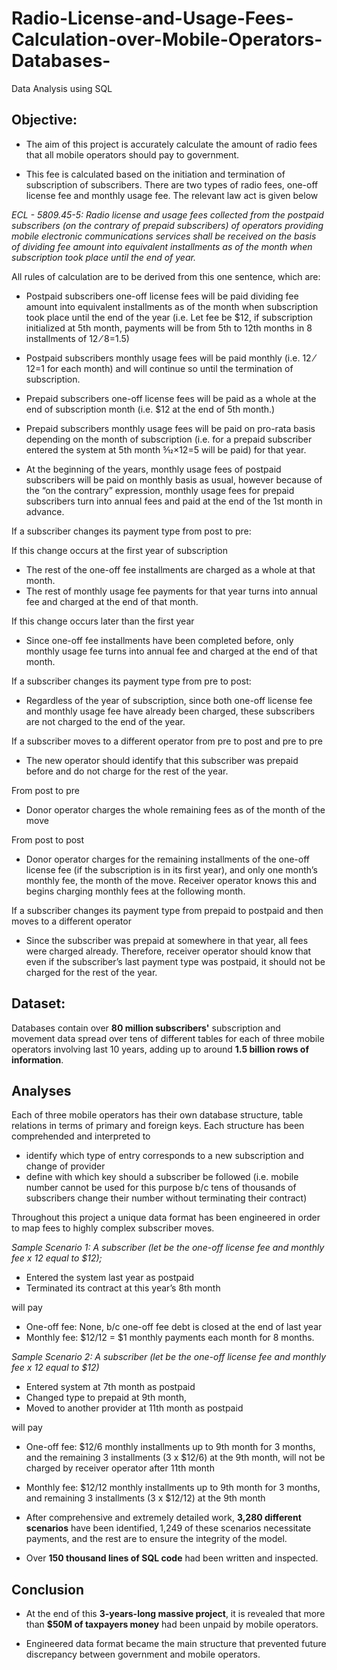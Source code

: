 # Radio-License-and-Usage-Fees-Calculation-over-Mobile-Operators-Databases-
Data Analysis using SQL


## Objective:
- The aim of this project is accurately calculate the amount of radio fees that all mobile operators should pay to government. 
	
- This fee is calculated based on the initiation and termination of subscription of subscribers. There are two types of radio fees, one-off license fee and monthly usage fee. The relevant law act is given below

_ECL - 5809.45-5: Radio license and usage fees collected from the postpaid subscribers (on the contrary of prepaid subscribers) of operators providing mobile electronic communications services shall be received on the basis of dividing fee amount into equivalent installments as of the month when subscription took place until the end of year._

All rules of calculation are to be derived from this one sentence, which are:
- Postpaid subscribers one-off license fees will be paid dividing fee amount into equivalent installments as of the month when subscription took place until the end of the year (i.e. Let fee be $12, if subscription initialized at 5th month, payments will be from 5th to 12th months in 8 installments of $12⁄8=$1.5)
	
- Postpaid subscribers monthly usage fees will be paid monthly (i.e. $12⁄12=$1 for each month) and will continue so until the termination of subscription.
- Prepaid subscribers one-off license fees will be paid as a whole at the end of subscription month (i.e. $12 at the end of 5th month.)
- Prepaid subscribers monthly usage fees will be paid on pro-rata basis depending on the month of subscription (i.e. for a prepaid subscriber entered the system at 5th month 5⁄12×$12=$5 will be paid) for that year.
- At the beginning of the years, monthly usage fees of postpaid subscribers will be paid on monthly basis as usual, however because of the “on the contrary” expression, monthly usage fees for prepaid subscribers turn into annual fees and paid at the end of the 1st month in advance.

If a subscriber changes its payment type from post to pre:

If this change occurs at the first year of subscription
- The rest of the one-off fee installments are charged as a whole at that month.
- The rest of monthly usage fee payments for that year turns into annual fee and charged at the end of that month.

If this change occurs later than the first year
- Since one-off fee installments have been completed before, only monthly usage fee turns into annual fee and charged at the end of that month.

If a subscriber changes its payment type from pre to post:
- Regardless of the year of subscription, since both one-off license fee and monthly usage fee have already been charged, these subscribers are not charged to the end of the year.

If a subscriber moves to a different operator from pre to post and pre to pre
- The new operator should identify that this subscriber was prepaid before and do not charge for the rest of the year. 

From post to pre
- Donor operator charges the whole remaining fees as of the month of the move

From post to post
- Donor operator charges for the remaining installments of the one-off license fee (if the subscription is in its first year), and only one month’s monthly fee, the month of the move. Receiver operator knows this and begins charging monthly fees at the following month.

If a subscriber changes its payment type from prepaid to postpaid and then moves to a different operator 

- Since the subscriber was prepaid at somewhere in that year, all fees were charged already. Therefore, receiver operator should know that even if the subscriber’s last payment type was postpaid, it should not be charged for the rest of the year. 

## Dataset:
Databases contain over __80 million subscribers'__ subscription and movement data spread over tens of different tables for each of three mobile operators involving last 10 years, adding up to around __1.5 billion rows of information__.

## Analyses
Each of three mobile operators has their own database structure, table relations in terms of primary and foreign keys. Each structure has been comprehended and interpreted to
- identify which type of entry corresponds to a new subscription and change of provider 
- define with which key should a subscriber be followed (i.e. mobile number cannot be used for this purpose b/c tens of thousands of subscribers change their number without terminating their contract)

Throughout this project a unique data format has been engineered in order to map fees to highly complex subscriber moves. 

_Sample Scenario 1: A subscriber (let be the one-off license fee and monthly fee x 12 equal to $12);_
- Entered the system last year as postpaid
- Terminated its contract at this year’s 8th month

will pay 

- One-off fee: None, b/c one-off fee debt is closed at the end of last year
- Monthly fee: $12/12 = $1 monthly payments each month for 8 months.

_Sample Scenario 2: A subscriber (let be the one-off license fee and monthly fee x 12 equal to $12)_
- Entered system at 7th month as postpaid
- Changed type to prepaid at 9th month,
- Moved to another provider at 11th month as postpaid

will pay

- One-off fee: $12/6 monthly installments up to 9th month for 3 months, and the remaining 3 installments (3 x  $12/6) at the 9th month, will not be charged by receiver operator after 11th month
- Monthly fee: $12/12 monthly installments up to 9th month for 3 months, and remaining 3 installments (3 x $12/12) at the 9th month

- After comprehensive and extremely detailed work, __3,280 different scenarios__ have been identified, 1,249 of these scenarios necessitate payments, and the rest are to ensure the integrity of the model.

- Over __150 thousand lines of SQL code__ had been written and inspected. 

## Conclusion

- At the end of this __3-years-long massive project__, it is revealed that more than __$50M of taxpayers money__ had been unpaid by mobile operators.

- Engineered data format became the main structure that prevented future discrepancy between government and mobile operators. 

